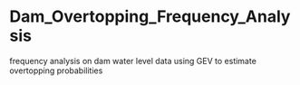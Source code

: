 # Dam_Overtopping_Frequency_Analysis
frequency analysis on dam water level data using GEV to estimate overtopping probabilities
